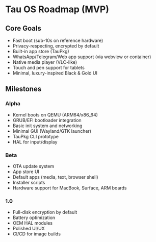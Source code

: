 # Tau OS Roadmap (MVP)

## Core Goals
- Fast boot (sub-10s on reference hardware)
- Privacy-respecting, encrypted by default
- Built-in app store (TauPkg)
- WhatsApp/Telegram/Web app support (via webview or container)
- Native media player (VLC-like)
- Touch and pen support for tablets
- Minimal, luxury-inspired Black & Gold UI

## Milestones

### Alpha
- Kernel boots on QEMU (ARM64/x86_64)
- GRUB/EFI bootloader integration
- Basic init system and networking
- Minimal GUI (Wayland/GTK launcher)
- TauPkg CLI prototype
- HAL for input/display

### Beta
- OTA update system
- App store UI
- Default apps (media, text, browser shell)
- Installer scripts
- Hardware support for MacBook, Surface, ARM boards

### 1.0
- Full-disk encryption by default
- Battery optimization
- OEM HAL modules
- Polished UI/UX
- CI/CD for image builds 